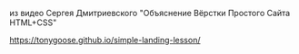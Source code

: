 из видео Сергея Дмитриевского "Объяснение Вёрстки Простого Сайта HTML+CSS"

https://tonygoose.github.io/simple-landing-lesson/
